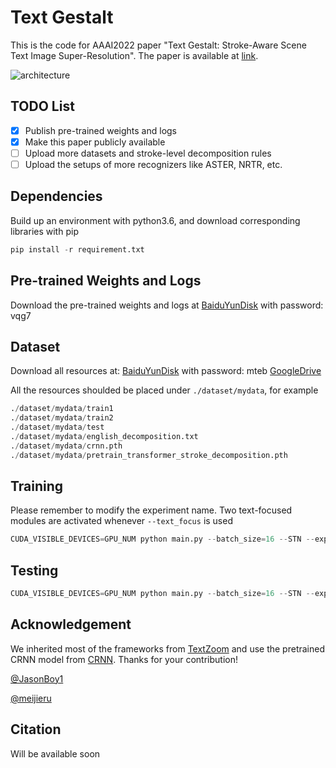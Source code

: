 # Text Gestalt

This is the code for AAAI2022 paper "Text Gestalt: Stroke-Aware Scene Text Image Super-Resolution". The paper is available at [link](https://arxiv.org/pdf/2112.08171.pdf).

![architecture](./image/architecture.png)

## TODO List
* [x] Publish pre-trained weights and logs
* [x] Make this paper publicly available
* [ ] Upload more datasets and stroke-level decomposition rules
* [ ] Upload the setups of more recognizers like ASTER, NRTR, etc.
 
## Dependencies
Build up an environment with python3.6, and download corresponding libraries with pip
```python
pip install -r requirement.txt
```

## Pre-trained Weights and Logs
Download the pre-trained weights and logs at [BaiduYunDisk](https://pan.baidu.com/s/1c0DqmKkw5_uB6njPhmm-2g) with password: vqg7

## Dataset
Download all resources at:
    [BaiduYunDisk](https://pan.baidu.com/s/1MeFKnF5tWiL7ts00SHLM2A) with password: mteb
    [GoogleDrive](https://drive.google.com/file/d/1hoeKzZ5cf0IghZ5dptNmYvJYcnVLoSQ5/view?usp=sharing)

All the resources shoulded be placed under ```./dataset/mydata```, for example
```python
./dataset/mydata/train1
./dataset/mydata/train2
./dataset/mydata/test
./dataset/mydata/english_decomposition.txt
./dataset/mydata/crnn.pth
./dataset/mydata/pretrain_transformer_stroke_decomposition.pth
```


## Training
Please remember to modify the experiment name. Two text-focused modules are activated whenever ```--text_focus``` is used
```python
CUDA_VISIBLE_DEVICES=GPU_NUM python main.py --batch_size=16 --STN --exp_name EXP_NAME --text_focus 
```

## Testing
```python
CUDA_VISIBLE_DEVICES=GPU_NUM python main.py --batch_size=16 --STN --exp_name EXP_NAME --text_focus --resume YOUR_MODEL --test --test_data_dir ./dataset/mydata/test
```

## Acknowledgement
We inherited most of the frameworks from [TextZoom](https://github.com/JasonBoy1/TextZoom) and use the pretrained CRNN model from [CRNN](https://github.com/meijieru/crnn.pytorch).
Thanks for your contribution! 

[@JasonBoy1](https://github.com/JasonBoy1) 

[@meijieru](https://github.com/meijieru)


## Citation
Will be available soon
